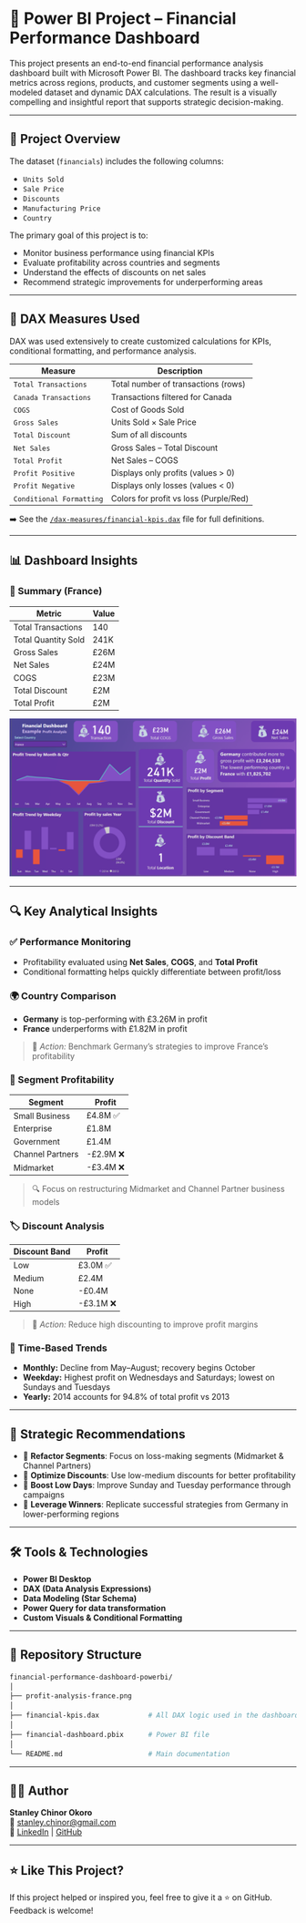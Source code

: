 # 💼 Power BI Project – Financial Performance Dashboard

This project presents an end-to-end financial performance analysis dashboard built with Microsoft Power BI. The dashboard tracks key financial metrics across regions, products, and customer segments using a well-modeled dataset and dynamic DAX calculations. The result is a visually compelling and insightful report that supports strategic decision-making.

---

## 📘 Project Overview

The dataset (`financials`) includes the following columns:

- `Units Sold`
- `Sale Price`
- `Discounts`
- `Manufacturing Price`
- `Country`

The primary goal of this project is to:

- Monitor business performance using financial KPIs
- Evaluate profitability across countries and segments
- Understand the effects of discounts on net sales
- Recommend strategic improvements for underperforming areas

---

## 🧠 DAX Measures Used

DAX was used extensively to create customized calculations for KPIs, conditional formatting, and performance analysis.

| Measure                | Description |
|------------------------|-------------|
| `Total Transactions`   | Total number of transactions (rows) |
| `Canada Transactions`  | Transactions filtered for Canada |
| `COGS`                 | Cost of Goods Sold |
| `Gross Sales`          | Units Sold × Sale Price |
| `Total Discount`       | Sum of all discounts |
| `Net Sales`            | Gross Sales – Total Discount |
| `Total Profit`         | Net Sales – COGS |
| `Profit Positive`      | Displays only profits (values > 0) |
| `Profit Negative`      | Displays only losses (values < 0) |
| `Conditional Formatting` | Colors for profit vs loss (Purple/Red) |

➡️ See the [`/dax-measures/financial-kpis.dax`](./dax-measures/financial-kpis.dax) file for full definitions.

---

## 📊 Dashboard Insights

### 🔹 Summary (France)

| Metric                  | Value     |
|-------------------------|-----------|
| Total Transactions      | 140       |
| Total Quantity Sold     | 241K      |
| Gross Sales             | £26M      |
| Net Sales               | £24M      |
| COGS                    | £23M      |
| Total Discount          | £2M       |
| Total Profit            | £2M       |

![France Analysis](./profit-analysis-france.png)

---

## 🔍 Key Analytical Insights

### ✅ Performance Monitoring
- Profitability evaluated using **Net Sales**, **COGS**, and **Total Profit**
- Conditional formatting helps quickly differentiate between profit/loss

### 🌍 Country Comparison
- **Germany** is top-performing with £3.26M in profit
- **France** underperforms with £1.82M in profit  
> 📌 *Action:* Benchmark Germany’s strategies to improve France’s profitability

### 🧩 Segment Profitability

| Segment         | Profit    |
|-----------------|-----------|
| Small Business  | £4.8M ✅ |
| Enterprise      | £1.8M     |
| Government      | £1.4M     |
| Channel Partners| -£2.9M ❌ |
| Midmarket       | -£3.4M ❌ |

> 🔍 Focus on restructuring Midmarket and Channel Partner business models

### 🏷️ Discount Analysis

| Discount Band | Profit     |
|---------------|------------|
| Low           | £3.0M ✅  |
| Medium        | £2.4M      |
| None          | -£0.4M     |
| High          | -£3.1M ❌  |

> 📌 *Action:* Reduce high discounting to improve profit margins

### 📅 Time-Based Trends

- **Monthly:** Decline from May–August; recovery begins October
- **Weekday:** Highest profit on Wednesdays and Saturdays; lowest on Sundays and Tuesdays
- **Yearly:** 2014 accounts for 94.8% of total profit vs 2013

---

## 🎯 Strategic Recommendations

- 🔄 **Refactor Segments**: Focus on loss-making segments (Midmarket & Channel Partners)
- 🎯 **Optimize Discounts**: Use low-medium discounts for better profitability
- 📅 **Boost Low Days**: Improve Sunday and Tuesday performance through campaigns
- 📍 **Leverage Winners**: Replicate successful strategies from Germany in lower-performing regions

---

## 🛠 Tools & Technologies

- **Power BI Desktop**
- **DAX (Data Analysis Expressions)**
- **Data Modeling (Star Schema)**
- **Power Query for data transformation**
- **Custom Visuals & Conditional Formatting**

---

## 📂 Repository Structure

```bash
financial-performance-dashboard-powerbi/
│
├── profit-analysis-france.png
│
├── financial-kpis.dax            # All DAX logic used in the dashboard
│
├── financial-dashboard.pbix      # Power BI file
│
└── README.md                     # Main documentation
```

---

## 🙋‍♂️ Author

**Stanley Chinor Okoro**  
📧 stanley.chinor@gmail.com  
🔗 [LinkedIn](https://www.linkedin.com/in/timelesshov) | [GitHub](https://github.com/stanleyokoro)

---

## ⭐️ Like This Project?

If this project helped or inspired you, feel free to give it a ⭐ on GitHub. Feedback is welcome!
